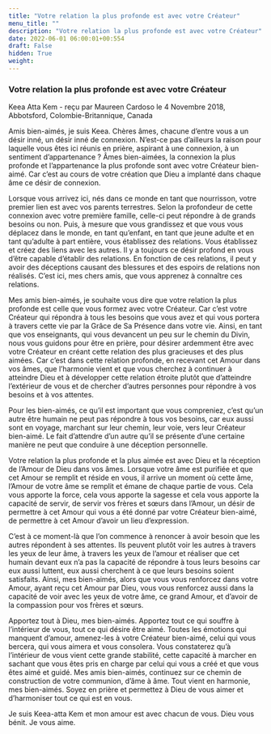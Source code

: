 ```yaml
---
title: "Votre relation la plus profonde est avec votre Créateur"
menu_title: ""
description: "Votre relation la plus profonde est avec votre Créateur"
date: 2022-06-01 06:00:01+00:554
draft: False
hidden: True
weight:
---
```

### Votre relation la plus profonde est avec votre Créateur

Keea Atta Kem - reçu par Maureen Cardoso le 4 Novembre 2018, Abbotsford, Colombie-Britannique, Canada

Amis bien-aimés, je suis Keea. Chères âmes, chacune d’entre vous a un désir inné, un désir inné de connexion. N’est-ce pas d’ailleurs la raison pour laquelle vous êtes ici réunis en prière, aspirant à une connexion, à un sentiment d’appartenance ? Âmes bien-aimées, la connexion la plus profonde et l’appartenance la plus profonde sont avec votre Créateur bien-aimé. Car c’est au cours de votre création que Dieu a implanté dans chaque âme ce désir de connexion.

Lorsque vous arrivez ici, nés dans ce monde en tant que nourrisson, votre premier lien est avec vos parents terrestres. Selon la profondeur de cette connexion avec votre première famille, celle-ci peut répondre à de grands besoins ou non. Puis, à mesure que vous grandissez et que vous vous déplacez dans le monde, en tant qu’enfant, en tant que jeune adulte et en tant qu’adulte à part entière, vous établissez des relations. Vous établissez et créez des liens avec les autres. Il y a toujours ce désir profond en vous d’être capable d’établir des relations. En fonction de ces relations, il peut y avoir des déceptions causant des blessures et des espoirs de relations non réalisés. C’est ici, mes chers amis, que vous apprenez à connaître ces relations.

Mes amis bien-aimés, je souhaite vous dire que votre relation la plus profonde est celle que vous formez avec votre Créateur. Car c’est votre Créateur qui répondra à tous les besoins que vous avez et qui vous portera à travers cette vie par la Grâce de Sa Présence dans votre vie. Ainsi, en tant que vos enseignants, qui vous devancent un peu sur le chemin du Divin, nous vous guidons pour être en prière, pour désirer ardemment être avec votre Créateur en créant cette relation des plus gracieuses et des plus aimées. Car c’est dans cette relation profonde, en recevant cet Amour dans vos âmes, que l’harmonie vient et que vous cherchez à continuer à atteindre Dieu et à développer cette relation étroite plutôt que d’atteindre l’extérieur de vous et de chercher d’autres personnes pour répondre à vos besoins et à vos attentes.

Pour les bien-aimés, ce qu’il est important que vous compreniez, c’est qu’un autre être humain ne peut pas répondre à tous vos besoins, car eux aussi sont en voyage, marchant sur leur chemin, leur voie, vers leur Créateur bien-aimé. Le fait d’attendre d’un autre qu’il se présente d’une certaine manière ne peut que conduire à une déception personnelle.

Votre relation la plus profonde et la plus aimée est avec Dieu et la réception de l’Amour de Dieu dans vos âmes. Lorsque votre âme est purifiée et que cet Amour se remplit et réside en vous, il arrive un moment où cette âme, l’Amour de votre âme se remplit et émane de chaque partie de vous. Cela vous apporte la force, cela vous apporte la sagesse et cela vous apporte la capacité de servir, de servir vos frères et sœurs dans l’Amour, un désir de permettre à cet Amour qui vous a été donné par votre Créateur bien-aimé, de permettre à cet Amour d’avoir un lieu d’expression.

C’est à ce moment-là que l’on commence à renoncer à avoir besoin que les autres répondent à ses attentes. Ils peuvent plutôt voir les autres à travers les yeux de leur âme, à travers les yeux de l’amour et réaliser que cet humain devant eux n’a pas la capacité de répondre à tous leurs besoins car eux aussi luttent, eux aussi cherchent à ce que leurs besoins soient satisfaits. Ainsi, mes bien-aimés, alors que vous vous renforcez dans votre Amour, ayant reçu cet Amour par Dieu, vous vous renforcez aussi dans la capacité de voir avec les yeux de votre âme, ce grand Amour, et d’avoir de la compassion pour vos frères et sœurs.

Apportez tout à Dieu, mes bien-aimés. Apportez tout ce qui souffre à l’intérieur de vous, tout ce qui désire être aimé. Toutes les émotions qui manquent d’amour, amenez-les à votre Créateur bien-aimé, celui qui vous bercera, qui vous aimera et vous consolera. Vous constaterez qu’à l’intérieur de vous vient cette grande stabilité, cette capacité à marcher en sachant que vous êtes pris en charge par celui qui vous a créé et que vous êtes aimé et guidé. Mes amis bien-aimés, continuez sur ce chemin de construction de votre communion, d’âme à âme. Tout vient en harmonie, mes bien-aimés. Soyez en prière et permettez à Dieu de vous aimer et d’harmoniser tout ce qui est en vous.

Je suis Keea-atta Kem et mon amour est avec chacun de vous. Dieu vous bénit. Je vous aime.



